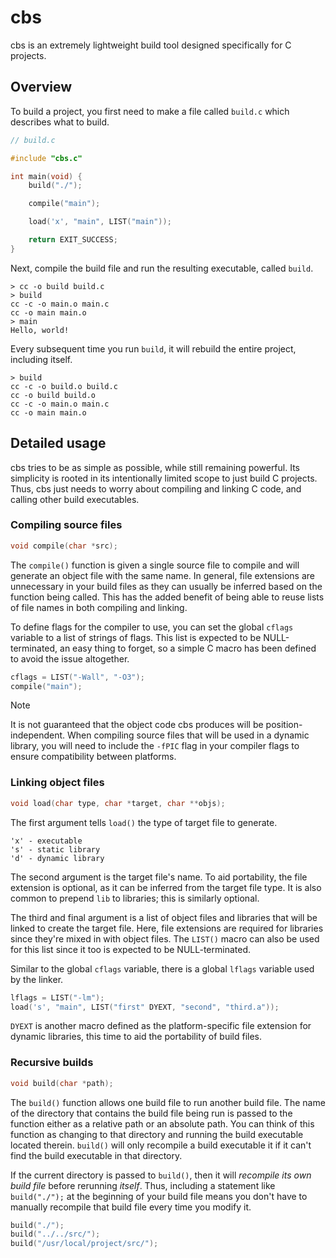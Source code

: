 # cbs

cbs is an extremely lightweight build tool designed specifically for C projects. 

## Overview

To build a project, you first need to make a file called `build.c` which describes what to build.

```c
// build.c

#include "cbs.c"

int main(void) {
    build("./");

    compile("main");

    load('x', "main", LIST("main"));

    return EXIT_SUCCESS;
}
```

Next, compile the build file and run the resulting executable, called `build`.

```console
> cc -o build build.c
> build
cc -c -o main.o main.c
cc -o main main.o
> main
Hello, world!
```

Every subsequent time you run `build`, it will rebuild the entire project, including itself.

```console
> build
cc -c -o build.o build.c                                                                                                                            
cc -o build build.o
cc -c -o main.o main.c
cc -o main main.o
```

## Detailed usage
cbs tries to be as simple as possible, while still remaining powerful. Its simplicity is rooted in its intentionally limited scope to just build C projects. Thus, cbs just needs to worry about compiling and linking C code, and calling other build executables.

### Compiling source files

```c
void compile(char *src);
```

The `compile()` function is given a single source file to compile and will generate an object file with the same name. In general, file extensions are unnecessary in your build files as they can usually be inferred based on the function being called. This has the added benefit of being able to reuse lists of file names in both compiling and linking.

To define flags for the compiler to use, you can set the global `cflags` variable to a list of strings of flags. This list is expected to be NULL-terminated, an easy thing to forget, so a simple C macro has been defined to avoid the issue altogether.

```c
cflags = LIST("-Wall", "-O3");
compile("main");
```

> [!NOTE]
> It is not guaranteed that the object code cbs produces will be position-independent. When compiling source files that will be used in a dynamic library, you will need to include the `-fPIC` flag in your compiler flags to ensure compatibility between platforms.

### Linking object files

```c
void load(char type, char *target, char **objs);
```

The first argument tells `load()` the type of target file to generate.

```
'x' - executable
's' - static library
'd' - dynamic library
```

The second argument is the target file's name. To aid portability, the file extension is optional, as it can be inferred from the target file type. It is also common to prepend `lib` to libraries; this is similarly optional.

The third and final argument is a list of object files and libraries that will be linked to create the target file. Here, file extensions are required for libraries since they're mixed in with object files. The `LIST()` macro can also be used for this list since it too is expected to be NULL-terminated.

Similar to the global `cflags` variable, there is a global `lflags` variable used by the linker.

```c
lflags = LIST("-lm");
load('s', "main", LIST("first" DYEXT, "second", "third.a"));
```

`DYEXT` is another macro defined as the platform-specific file extension for dynamic libraries, this time to aid the portability of build files.

### Recursive builds

```c
void build(char *path);
```

The `build()` function allows one build file to run another build file. The name of the directory that contains the build file being run is passed to the function either as a relative path or an absolute path. You can think of this function as changing to that directory and running the build executable located therein. `build()` will only recompile a build executable it if it can't find the build executable in that directory.

If the current directory is passed to `build()`, then it will *recompile its own build file* before rerunning *itself*. Thus, including a statement like `build("./");` at the beginning of your build file means you don't have to manually recompile that build file every time you modify it.

```c
build("./");
build("../../src/");
build("/usr/local/project/src/");
```
